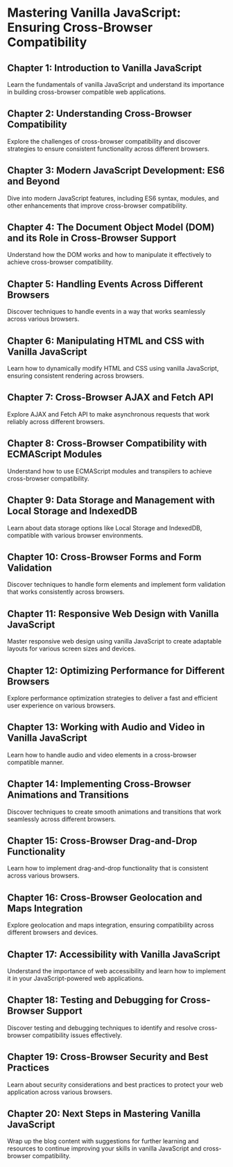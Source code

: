 # Mastering Vanilla JavaScript: Ensuring Cross-Browser Compatibility

## Chapter 1: Introduction to Vanilla JavaScript
Learn the fundamentals of vanilla JavaScript and understand its importance in building cross-browser compatible web applications.

## Chapter 2: Understanding Cross-Browser Compatibility
Explore the challenges of cross-browser compatibility and discover strategies to ensure consistent functionality across different browsers.

## Chapter 3: Modern JavaScript Development: ES6 and Beyond
Dive into modern JavaScript features, including ES6 syntax, modules, and other enhancements that improve cross-browser compatibility.

## Chapter 4: The Document Object Model (DOM) and its Role in Cross-Browser Support
Understand how the DOM works and how to manipulate it effectively to achieve cross-browser compatibility.

## Chapter 5: Handling Events Across Different Browsers
Discover techniques to handle events in a way that works seamlessly across various browsers.

## Chapter 6: Manipulating HTML and CSS with Vanilla JavaScript
Learn how to dynamically modify HTML and CSS using vanilla JavaScript, ensuring consistent rendering across browsers.

## Chapter 7: Cross-Browser AJAX and Fetch API
Explore AJAX and Fetch API to make asynchronous requests that work reliably across different browsers.

## Chapter 8: Cross-Browser Compatibility with ECMAScript Modules
Understand how to use ECMAScript modules and transpilers to achieve cross-browser compatibility.

## Chapter 9: Data Storage and Management with Local Storage and IndexedDB
Learn about data storage options like Local Storage and IndexedDB, compatible with various browser environments.

## Chapter 10: Cross-Browser Forms and Form Validation
Discover techniques to handle form elements and implement form validation that works consistently across browsers.

## Chapter 11: Responsive Web Design with Vanilla JavaScript
Master responsive web design using vanilla JavaScript to create adaptable layouts for various screen sizes and devices.

## Chapter 12: Optimizing Performance for Different Browsers
Explore performance optimization strategies to deliver a fast and efficient user experience on various browsers.

## Chapter 13: Working with Audio and Video in Vanilla JavaScript
Learn how to handle audio and video elements in a cross-browser compatible manner.

## Chapter 14: Implementing Cross-Browser Animations and Transitions
Discover techniques to create smooth animations and transitions that work seamlessly across different browsers.

## Chapter 15: Cross-Browser Drag-and-Drop Functionality
Learn how to implement drag-and-drop functionality that is consistent across various browsers.

## Chapter 16: Cross-Browser Geolocation and Maps Integration
Explore geolocation and maps integration, ensuring compatibility across different browsers and devices.

## Chapter 17: Accessibility with Vanilla JavaScript
Understand the importance of web accessibility and learn how to implement it in your JavaScript-powered web applications.

## Chapter 18: Testing and Debugging for Cross-Browser Support
Discover testing and debugging techniques to identify and resolve cross-browser compatibility issues effectively.

## Chapter 19: Cross-Browser Security and Best Practices
Learn about security considerations and best practices to protect your web application across various browsers.

## Chapter 20: Next Steps in Mastering Vanilla JavaScript
Wrap up the blog content with suggestions for further learning and resources to continue improving your skills in vanilla JavaScript and cross-browser compatibility.